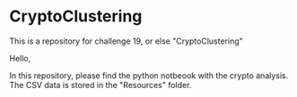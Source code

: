 # CryptoClustering
This is a repository for challenge 19, or else "CryptoClustering"


Hello,

In this repository, please find the python notbeook with the crypto analysis. The CSV data is stored in the "Resources" folder.
